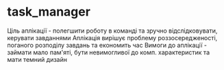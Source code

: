 # task_manager
Ціль аплікації - полегшити роботу в команді та зручно відслідковувати, керувати завданнями
Аплікація вирішує проблему роззосередженості, поганого розподілу завдань та економить час
Вимоги до аплікації - займати мало пам'яті, бути невимогливої до комп. характеристик та мати темний дизайн
